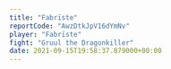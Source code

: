 ```yaml
---
title: "Fabrïste"
reportCode: "AwzDtkJpV16dYmNv"
player: "Fabrïste"
fight: "Gruul the Dragonkiller"
date: 2021-09-15T19:58:37.879000+00:00
---
```

